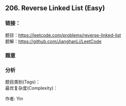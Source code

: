 ## 206. Reverse Linked List (Easy)

### **链接**：
题目：https://leetcode.com/problems/reverse-linked-list  
题解：https://github.com/JianghanLi/LeetCode

### **题意**



### **分析**  
题目类别(Tags)：  
最优复杂度(Complexity)：  



作者: Yin
